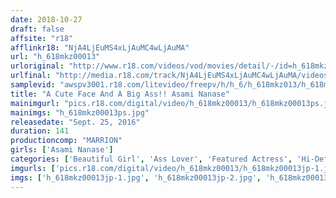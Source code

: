 ```yaml
---
date: 2018-10-27
draft: false
affsite: "r18"
afflinkr18: "NjA4LjEuMS4xLjAuMC4wLjAuMA"
url: "h_618mkz00013"
urloriginal: "http://www.r18.com/videos/vod/movies/detail/-/id=h_618mkz00013"
urlfinal: "http://media.r18.com/track/NjA4LjEuMS4xLjAuMC4wLjAuMA/videos/vod/movies/detail/-/id=h_618mkz00013"
samplevid: "awspv3001.r18.com/litevideo/freepv/h/h_6/h_618mkz013/h_618mkz013_dmb_w.mp4"
title: "A Cute Face And A Big Ass!! Asami Nanase"
mainimgurl: "pics.r18.com/digital/video/h_618mkz00013/h_618mkz00013ps.jpg"
mainimgs: "h_618mkz00013ps.jpg"
releasedate: "Sept. 25, 2016"
duration: 141
productioncomp: "MARRION"
girls: ['Asami Nanase']
categories: ['Beautiful Girl', 'Ass Lover', 'Featured Actress', 'Hi-Def']
imgurls: ['pics.r18.com/digital/video/h_618mkz00013/h_618mkz00013jp-1.jpg', 'pics.r18.com/digital/video/h_618mkz00013/h_618mkz00013jp-2.jpg', 'pics.r18.com/digital/video/h_618mkz00013/h_618mkz00013jp-3.jpg', 'pics.r18.com/digital/video/h_618mkz00013/h_618mkz00013jp-4.jpg', 'pics.r18.com/digital/video/h_618mkz00013/h_618mkz00013jp-5.jpg', 'pics.r18.com/digital/video/h_618mkz00013/h_618mkz00013jp-6.jpg', 'pics.r18.com/digital/video/h_618mkz00013/h_618mkz00013jp-7.jpg', 'pics.r18.com/digital/video/h_618mkz00013/h_618mkz00013jp-8.jpg', 'pics.r18.com/digital/video/h_618mkz00013/h_618mkz00013jp-9.jpg', 'pics.r18.com/digital/video/h_618mkz00013/h_618mkz00013jp-10.jpg', 'pics.r18.com/digital/video/h_618mkz00013/h_618mkz00013jp-11.jpg', 'pics.r18.com/digital/video/h_618mkz00013/h_618mkz00013jp-12.jpg', 'pics.r18.com/digital/video/h_618mkz00013/h_618mkz00013jp-13.jpg', 'pics.r18.com/digital/video/h_618mkz00013/h_618mkz00013jp-14.jpg', 'pics.r18.com/digital/video/h_618mkz00013/h_618mkz00013jp-15.jpg', 'pics.r18.com/digital/video/h_618mkz00013/h_618mkz00013jp-16.jpg', 'pics.r18.com/digital/video/h_618mkz00013/h_618mkz00013jp-17.jpg', 'pics.r18.com/digital/video/h_618mkz00013/h_618mkz00013jp-18.jpg', 'pics.r18.com/digital/video/h_618mkz00013/h_618mkz00013jp-19.jpg', 'pics.r18.com/digital/video/h_618mkz00013/h_618mkz00013jp-20.jpg']
imgs: ['h_618mkz00013jp-1.jpg', 'h_618mkz00013jp-2.jpg', 'h_618mkz00013jp-3.jpg', 'h_618mkz00013jp-4.jpg', 'h_618mkz00013jp-5.jpg', 'h_618mkz00013jp-6.jpg', 'h_618mkz00013jp-7.jpg', 'h_618mkz00013jp-8.jpg', 'h_618mkz00013jp-9.jpg', 'h_618mkz00013jp-10.jpg', 'h_618mkz00013jp-11.jpg', 'h_618mkz00013jp-12.jpg', 'h_618mkz00013jp-13.jpg', 'h_618mkz00013jp-14.jpg', 'h_618mkz00013jp-15.jpg', 'h_618mkz00013jp-16.jpg', 'h_618mkz00013jp-17.jpg', 'h_618mkz00013jp-18.jpg', 'h_618mkz00013jp-19.jpg', 'h_618mkz00013jp-20.jpg']
---
```

